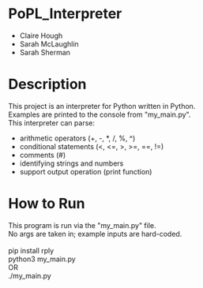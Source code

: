 # PoPL_Interpreter
- Claire Hough
- Sarah McLaughlin
- Sarah Sherman

# Description
This project is an interpreter for Python written in Python.\
Examples are printed to the console from "my_main.py".\
This interpreter can parse:
- arithmetic operators (+, -, *, /, %, ^)
- conditional statements (<, <=, >, >=, ==, !=)
- comments (#)
- identifying strings and numbers
- support output operation (print function)

# How to Run
This program is run via the "my_main.py" file.\
No args are taken in; example inputs are hard-coded.\
\
pip install rply\
python3 my_main.py\
OR\
./my_main.py
